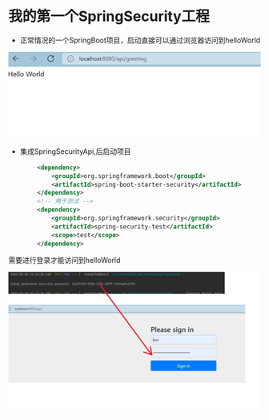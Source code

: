 # 我的第一个SpringSecurity工程
- 正常情况的一个SpringBoot项目，启动直接可以通过浏览器访问到helloWorld

![SrpingBootHellowold](https://raw.githubusercontent.com/MrLiPeter/SpringSecurity-Study/master/day01/img/1.png)

- 集成SpringSecurityApi,后启动项目

```xml
        <dependency>
            <groupId>org.springframework.boot</groupId>
            <artifactId>spring-boot-starter-security</artifactId>
        </dependency>
        <!-- 用于测试 -->
        <dependency>
            <groupId>org.springframework.security</groupId>
            <artifactId>spring-security-test</artifactId>
            <scope>test</scope>
        </dependency>
```

需要进行登录才能访问到helloWorld

![SrpingScurityHellowold](img/2.png)


